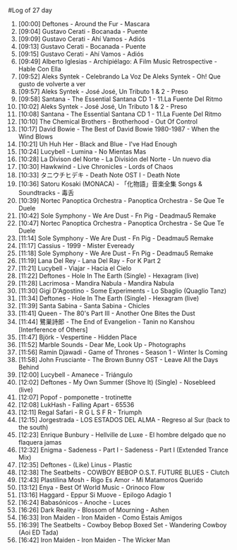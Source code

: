 #Log of 27 day

1. [00:00] Deftones - Around the Fur - Mascara
1. [09:04] Gustavo Cerati - Bocanada - Puente
1. [09:09] Gustavo Cerati - Ahí Vamos - Adiós
1. [09:13] Gustavo Cerati - Bocanada - Puente
1. [09:15] Gustavo Cerati - Ahí Vamos - Adiós
1. [09:49] Alberto Iglesias - Archipiélago: A Film Music Retrospective - Hable Con Ella
1. [09:52] Aleks Syntek - Celebrando La Voz De Aleks Syntek - Oh! Que gusto de volverte a ver
1. [09:57] Aleks Syntek - José José, Un Tributo 1 & 2 - Preso
1. [09:58] Santana - The Essential Santana CD 1 - 11.La Fuente Del Ritmo
1. [10:02] Aleks Syntek - José José, Un Tributo 1 & 2 - Preso
1. [10:08] Santana - The Essential Santana CD 1 - 11.La Fuente Del Ritmo
1. [10:10] The Chemical Brothers - Brotherhood - Out Of Control
1. [10:17] David Bowie - The Best of David Bowie 1980-1987 - When the Wind Blows
1. [10:21] Uh Huh Her - Black and Blue - I've Had Enough
1. [10:24] Lucybell - Lumina - No Mientas Mas
1. [10:28] La Divison del Norte - La División del Norte - Un nuevo dia
1. [10:30] Hawkwind - Live Chronicles - Lords of Chaos
1. [10:33] タニウチヒデキ - Death Note OST I - Death Note
1. [10:36] Satoru Kosaki (MONACA) - 「化物語」音楽全集 Songs & Soundtracks - 毒舌
1. [10:39] Nortec Panoptica Orchestra - Panoptica Orchestra - Se Que Te Duele
1. [10:42] Sole Symphony - We Are Dust - Fn Pig - Deadmau5 Remake
1. [10:47] Nortec Panoptica Orchestra - Panoptica Orchestra - Se Que Te Duele
1. [11:14] Sole Symphony - We Are Dust - Fn Pig - Deadmau5 Remake
1. [11:17] Cassius - 1999 - Mister Eveready
1. [11:18] Sole Symphony - We Are Dust - Fn Pig - Deadmau5 Remake
1. [11:19] Lana Del Rey - Lana Del Ray - For K Part 2
1. [11:21] Lucybell - Viajar - Hacia el Cielo
1. [11:22] Deftones - Hole In The Earth (Single) - Hexagram (live)
1. [11:28] Lacrimosa - Mandira Nabula - Mandira Nabula
1. [11:30] Gigi D'Agostino - Some Experiments - Lo Sbaglio (Quaglio Tanz)
1. [11:34] Deftones - Hole In The Earth (Single) - Hexagram (live)
1. [11:39] Santa Sabina - Santa Sabina - Chicles
1. [11:41] Queen - The 80's Part III - Another One Bites the Dust
1. [11:44] 鷺巣詩郎 - The End of Evangelion - Tanin no Kanshou [Interference of Others]
1. [11:47] Björk - Vespertine - Hidden Place
1. [11:52] Marble Sounds - Dear Me, Look Up - Photographs
1. [11:56] Ramin Djawadi - Game of Thrones - Season 1 - Winter Is Coming
1. [11:58] John Frusciante - The Brown Bunny OST - Leave All the Days Behind
1. [12:00] Lucybell - Amanece - Triángulo
1. [12:02] Deftones - My Own Summer (Shove It) (Single) - Nosebleed (live)
1. [12:07] Popof - pomponette - trotinette
1. [12:08] LukHash - Falling Apart - 65536
1. [12:11] Regal Safari - R G L S F R - Triumph
1. [12:15] Jorgestrada - LOS ESTADOS DEL ALMA - Regreso al Sur (back to the south)
1. [12:23] Enrique Bunbury - Hellville de Luxe - El hombre delgado que no flaquera jamas
1. [12:32] Enigma - Sadeness - Part I - Sadeness - Part I (Extended Trance Mix)
1. [12:35] Deftones - (Like) Linus - Plastic
1. [12:38] The Seatbelts - COWBOY BEBOP O.S.T. FUTURE BLUES - Clutch
1. [12:43] Plastilina Mosh - Rigo Es Amor - Mi Matamoros Querido
1. [13:12] Enya - Best Of World Music - Orinoco Flow
1. [13:16] Haggard - Eppur Si Muove - Epilogo Adagio 1
1. [16:24] Babasónicos - Anoche - Luces
1. [16:26] Dark Reality - Blossom of Mourning - Ashen
1. [16:33] Iron Maiden - Iron Maiden - Como Estais Amigos
1. [16:39] The Seatbelts - Cowboy Bebop Boxed Set - Wandering Cowboy (Aoi ED Tada)
1. [16:42] Iron Maiden - Iron Maiden - The Wicker Man
